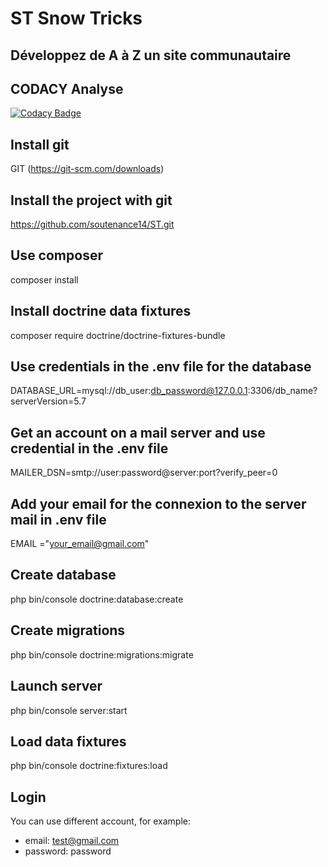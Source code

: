 # ST Snow Tricks
## Développez de A à Z un site communautaire
## CODACY Analyse
[![Codacy Badge](https://app.codacy.com/project/badge/Grade/71e83b7650d54648929ac723f2fe32d5)](https://www.codacy.com/gh/soutenance14/ST/dashboard?utm_source=github.com&amp;utm_medium=referral&amp;utm_content=soutenance14/ST&amp;utm_campaign=Badge_Grade)
## Install git
GIT (https://git-scm.com/downloads) 
## Install the project with git
https://github.com/soutenance14/ST.git
## Use composer
composer install
## Install doctrine data fixtures
composer require doctrine/doctrine-fixtures-bundle
## Use credentials in the .env file for the database
DATABASE_URL=mysql://db_user:db_password@127.0.0.1:3306/db_name?serverVersion=5.7
## Get an account on a mail server and use credential in the .env file
MAILER_DSN=smtp://user:password@server:port?verify_peer=0
## Add your email for the connexion to the server mail in .env file
EMAIL ="your_email@gmail.com"
## Create database
php bin/console doctrine:database:create
## Create migrations
php bin/console doctrine:migrations:migrate    
## Launch server
php bin/console server:start
## Load data fixtures
php bin/console doctrine:fixtures:load
## Login
You can use different account, for example:
* email: test@gmail.com
* password: password


